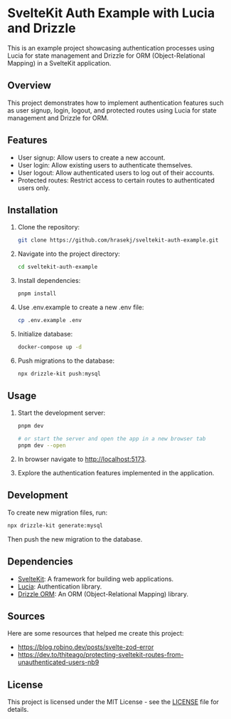 # SvelteKit Auth Example with Lucia and Drizzle

This is an example project showcasing authentication processes using Lucia for state management and Drizzle for ORM (Object-Relational Mapping) in a SvelteKit application.

## Overview

This project demonstrates how to implement authentication features such as user signup, login, logout, and protected routes using Lucia for state management and Drizzle for ORM.

## Features

- User signup: Allow users to create a new account.
- User login: Allow existing users to authenticate themselves.
- User logout: Allow authenticated users to log out of their accounts.
- Protected routes: Restrict access to certain routes to authenticated users only.

## Installation

1. Clone the repository:

   ```bash
   git clone https://github.com/hrasekj/sveltekit-auth-example.git
   ```

2. Navigate into the project directory:

   ```bash
   cd sveltekit-auth-example
   ```

3. Install dependencies:

   ```bash
   pnpm install
   ```

4. Use .env.example to create a new .env file:

   ```bash
   cp .env.example .env
   ```

5. Initialize database:

   ```bash
   docker-compose up -d
   ```

6. Push migrations to the database:

   ```bash
   npx drizzle-kit push:mysql
   ```

## Usage

1. Start the development server:

   ```bash
   pnpm dev

   # or start the server and open the app in a new browser tab
   pnpm dev --open
   ```

2. In browser navigate to [http://localhost:5173](http://localhost:5173).

3. Explore the authentication features implemented in the application.

## Development

To create new migration files, run:

```bash
npx drizzle-kit generate:mysql
```

Then push the new migration to the database.

## Dependencies

- [SvelteKit](https://github.com/sveltejs/kit): A framework for building web applications.
- [Lucia](https://github.com/lucia-auth/lucia): Authentication library.
- [Drizzle ORM](https://github.com/drizzle-team/drizzle-orm): An ORM (Object-Relational Mapping) library.

## Sources

Here are some resources that helped me create this project:

- https://blog.robino.dev/posts/svelte-zod-error
- https://dev.to/thiteago/protecting-sveltekit-routes-from-unauthenticated-users-nb9

## License

This project is licensed under the MIT License - see the [LICENSE](LICENSE) file for details.
